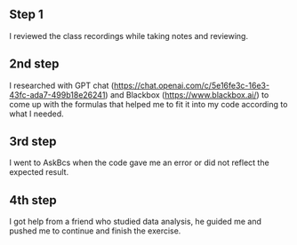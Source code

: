 ## Step 1
I reviewed the class recordings while taking notes and reviewing.

## 2nd step
I researched with GPT chat (https://chat.openai.com/c/5e16fe3c-16e3-43fc-ada7-499b18e26241) and Blackbox (https://www.blackbox.ai/) to come up with the formulas that helped me to fit it into my code according to what I needed.

## 3rd step
I went to AskBcs when the code gave me an error or did not reflect the expected result.

## 4th step
I got help from a friend who studied data analysis, he guided me and pushed me to continue and finish the exercise.
